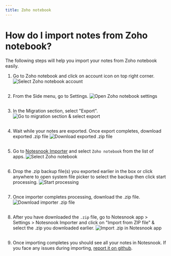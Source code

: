 ```yaml
---
title: Zoho notebook
---
```


# How do I import notes from Zoho notebook?

The following steps will help you import your notes from Zoho notebook easily.

1. Go to Zoho notebook and click on account icon on top right corner.
   <img style="margin-bottom:15px;" src="/static/zoho-importer/1.png" alt="Select Zoho notebook account"/>

2. From the Side menu, go to Settings.
   <img style="margin-bottom:15px;" src="/static/zoho-importer/2.png" alt="Open Zoho notebook settings"/>

3. In the Migration section, select "Export".
   <img style="margin-bottom:15px;" src="/static/zoho-importer/3.png" alt="Go to migration section & select export"/>

4. Wait while your notes are exported. Once export completes, download exported .zip file
   <img style="margin-bottom:15px;" src="/static/zoho-importer/4.png" alt="Download exported .zip file"/>

5. Go to [Notesnook Importer](https://importer.notesnook.com) and select `Zoho notebook` from the list of apps.
   <img style="margin-bottom:15px;" src="/static/zoho-importer/5.png" alt="Select Zoho notebook"/>

6. Drop the .zip backup file(s) you exported earlier in the box or click anywhere to open system file picker to select the backup then click start processing.
   <img style="margin-bottom:15px;" src="/static/zoho-importer/6.png" alt="Start processing"/>

7. Once importer completes processing, download the .zip file.
   <img style="margin-bottom:15px;" src="/static/zoho-importer/7.png" alt="Download importer .zip file"/>

8. After you have downloaded the `.zip` file, go to Notesnook app > Settings > Notesnook Importer and click on "Import from ZIP file" & select the .zip you downloaded earlier.
   <img style="margin-bottom:15px;" src="/static/import-zip-app.png" alt="Import .zip in Notesnook app"/>

9. Once importing completes you should see all your notes in Notesnook. If you face any issues during importing, [report it on github](https://github.com/streetwriters/notesnook).
